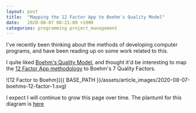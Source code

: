 ```yaml
---
layout: post
title:  "Mapping the 12 Factor App to Boehm's Quality Model"
date:   2020-08-07 00:21:00 +1000
categories: programming project_management
---
```


I've recently been thinking about the methods of developing computer programs, and have been reading up on some work related to this.

I quite liked [Boehm's Quality Model][1], and thought it'd be interesting to map the [12 Factor App methodology][2] to Boehm's 7 Quality Factors.

![12 Factor to Boehm]({{ BASE_PATH }}/assets/article_images/2020-08-07-boehms-12-factor-1.svg)

I expect I will continue to grow this page over time. The plantuml for this diagram is [here][3]

[1]: https://www.geeksforgeeks.org/boehms-software-quality-model/
[2]: https://12factor.net/
[3]: https://github.com/0x646e78/0x646e78.github.io/blob/master/assets/article_images/2020-08-07-boehms-12-factor-1.puml
